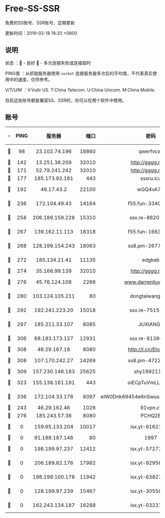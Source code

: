 # Free-SS-SSR

免费的SS账号、SSR账号，定期更新

更新时间：2019-02-18 18:20 +0800

## 说明

状态     ：🙂 - 良好 🙁 - 多次连接失败或连接超时

PING值   ：从抓取服务器使用 `socket` 连接服务器多次后的平均值，不代表真实使用中的速度，仅供参考。

V/T/U/M  ：V:Vultr US. T:China Telecom. U:China Unicom. M:China Mobile.

目前这些账号都是兼容SS、SSR的，你可以在两个软件中使用。

## 账号

|-|PING|服务器|端口|密码|加密方式|区域|V/T/U/M|
|:----:|:----:|:-----:|-----:|:----:|:----:|:----:|:----:|
|🙂|98|23.102.74.196|18860|qwerfvcxz|aes-256-gcm|JP|8↓/10↑/10↑/9↑|
|🙂|142|13.251.38.209|32010|http://gggg.rocks|chacha20|SG|9↑/10↑/10↑/10↑|
|🙂|171|52.79.241.242|32010|http://gggg.rocks|chacha20|KR|9↓/7↓/9↑/9↓|
|🙂|177|185.173.92.181|443|sssru.icu|rc4-md5|RU|8↓/9↑/9↑/10↑|
|🙂|192|46.17.43.2|22100|wGQ4vA7D|aes-256-gcm|RU|5↑/10↑/10↑/10↑|
|🙂|236|172.104.49.43|14164|f55.fun-33406567|aes-256-cfb|SG|10↑/10↑/10↑/10↑|
|🙂|258|206.189.158.228|15310|ssx.re-86201886|aes-256-cfb|SG|10↑/10↑/10↑/10↑|
|🙂|267|139.162.11.113|18318|f55.fun-16631582|aes-256-cfb|SG|10↑/10↑/10↑/10↑|
|🙂|268|128.199.154.243|18063|ss8.pm-26776960|aes-256-cfb|SG|10↑/10↑/10↑/10↑|
|🙂|272|185.134.21.41|11135|edgkeb|aes-256-cfb|GB|10↑/9↑/10↑/10↑|
|🙂|274|35.166.99.139|32010|http://gggg.rocks|chacha20|US|8↑/8↑/8↓/8↑|
|🙂|276|45.76.124.108|2266|www.darrenliuwei.com|aes-256-cfb|AU|10↑/10↑/10↑/10↑|
|🙂|280|103.124.105.211|80|dongtaiwang.com|aes-256-cfb|US|10↑/10↑/10↑/10↑|
|🙂|292|192.241.223.20|15018|ssx.re-75154549|aes-256-cfb|US|10↑/10↑/10↑/10↑|
|🙂|297|185.211.33.107|8085|JUXIANGE|aes-128-ctr|US|10↑/7↑/6↑/7↑|
|🙂|306|68.183.173.127|12931|ssx.re-91380385|aes-256-cfb|US|10↑/10↑/10↑/10↑|
|🙂|308|46.29.167.18|8080|http://t.cn/EhdmTxe|rc4-md5|RU|9↑/9↑/9↑/9↑|
|🙂|308|107.170.242.27|14269|ss8.pm-47220788|aes-256-cfb|US|10↑/10↑/10↑/10↑|
|🙂|309|157.230.146.183|25625|shy19921124|rc4-md5|US|10↑/10↑/10↑/10↑|
|🙂|323|155.138.161.191|443|oiECpTuVmLLxk4Ts|aes-256-cfb|US|7↑/10↑/10↑/10↑|
|🙂|336|172.104.33.178|8097|eIW0Dnk69454e6nSwuspv9DmS201tQ0D|aes-256-cfb|SG|10↑/10↑/10↑/10↑|
|🙂|243|46.29.162.46|1026|91vpn.cf|rc4-md5|RU|7↑/10↑/10↑/10↑|
|🙂|276|185.243.57.36|8080|PCHQ2E|rc4-md5|US|10↑/8↓/9↑/10↑|
|🙁|0|159.65.133.204|10017|isx.yt-81621873|aes-256-cfb|SG|9↓/9↓/10↑/9↓|
|🙁|0|91.189.187.148|80|1997|chacha20|US|1↓/1↓/2↓/3↑|
|🙁|0|198.199.97.237|12412|isx.yt-57277437|aes-256-cfb|US|9↓/9↓/10↑/9↓|
|🙁|0|206.189.82.176|17982|isx.yt-92956496|aes-256-cfb|SG|9↓/9↓/10↑/9↓|
|🙁|0|198.199.100.178|11942|isx.yt-63827484|aes-256-cfb|US|9↓/9↓/10↑/9↓|
|🙁|0|128.199.97.239|15467|isx.yt-30558820|aes-256-cfb|SG|9↓/9↓/10↑/9↓|
|🙁|0|162.243.134.187|16288|isx.yt-03231307|aes-256-cfb|US|8↓/9↓/10↑/9↓|
